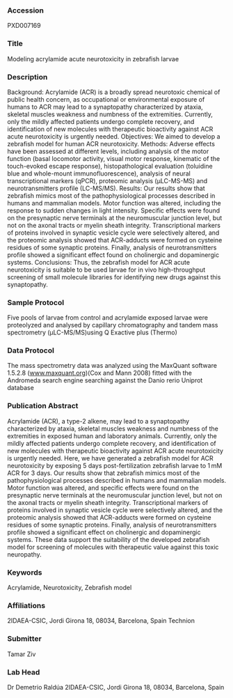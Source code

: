 ### Accession
PXD007169

### Title
Modeling acrylamide acute neurotoxicity in zebrafish larvae

### Description
Background: Acrylamide (ACR) is a broadly spread neurotoxic chemical of public health concern, as occupational or environmental exposure of humans to ACR may lead to a synaptopathy characterized by ataxia, skeletal muscles weakness and numbness of the extremities. Currently, only the mildly affected patients undergo complete recovery, and identification of new molecules with therapeutic bioactivity against ACR acute neurotoxicity is urgently needed. Objectives: We aimed to develop a zebrafish model for human ACR neurotoxicity. Methods: Adverse effects have been assessed at different levels, including analysis of the motor function (basal locomotor activity, visual motor response, kinematic of the touch-evoked escape response), histopathological evaluation (toluidine blue and whole-mount immunofluorescence), analysis of neural transcriptional markers (qPCR), proteomic analysis (μLC-MS-MS) and neurotransmitters profile (LC-MS/MS). Results: Our results show that zebrafish mimics most of the pathophysiological processes described in humans and mammalian models. Motor function was altered, including the response to sudden changes in light intensity. Specific effects were found on the presynaptic nerve terminals at the neuromuscular junction level, but not on the axonal tracts or myelin sheath integrity. Transcriptional markers of proteins involved in synaptic vesicle cycle were selectively altered, and the proteomic analysis showed that ACR-adducts were formed on cysteine residues of some synaptic proteins. Finally, analysis of neurotransmitters profile showed a significant effect found on cholinergic and dopaminergic systems. Conclusions: Thus, the zebrafish model for ACR acute neurotoxicity is suitable to be used larvae for in vivo high-throughput screening of small molecule libraries for identifying new drugs against this synaptopathy.

### Sample Protocol
Five pools of larvae from control and acrylamide exposed larvae were proteolyzed and analysed by capillary chromatography and tandem mass spectrometry (μLC-MS/MS)using Q Exactive plus (Thermo)

### Data Protocol
The mass spectrometry data was analyzed using the MaxQuant software 1.5.2.8 (www.maxquant.org)(Cox and Mann 2008)  fitted with the Andromeda search engine searching against the Danio rerio Uniprot database

### Publication Abstract
Acrylamide (ACR), a type-2 alkene, may lead to a synaptopathy characterized by ataxia, skeletal muscles weakness and numbness of the extremities in exposed human and laboratory animals. Currently, only the mildly affected patients undergo complete recovery, and identification of new molecules with therapeutic bioactivity against ACR acute neurotoxicity is urgently needed. Here, we have generated a zebrafish model for ACR neurotoxicity by exposing 5 days post-fertilization zebrafish larvae to 1&#x2009;mM ACR for 3 days. Our results show that zebrafish mimics most of the pathophysiological processes described in humans and mammalian models. Motor function was altered, and specific effects were found on the presynaptic nerve terminals at the neuromuscular junction level, but not on the axonal tracts or myelin sheath integrity. Transcriptional markers of proteins involved in synaptic vesicle cycle were selectively altered, and the proteomic analysis showed that ACR-adducts were formed on cysteine residues of some synaptic proteins. Finally, analysis of neurotransmitters profile showed a significant effect on cholinergic and dopaminergic systems. These data support the suitability of the developed zebrafish model for screening of molecules with therapeutic value against this toxic neuropathy.

### Keywords
Acrylamide, Neurotoxicity, Zebrafish model

### Affiliations
2IDAEA-CSIC, Jordi Girona 18, 08034, Barcelona, Spain
Technion

### Submitter
Tamar Ziv

### Lab Head
Dr Demetrio Raldúa
2IDAEA-CSIC, Jordi Girona 18, 08034, Barcelona, Spain


